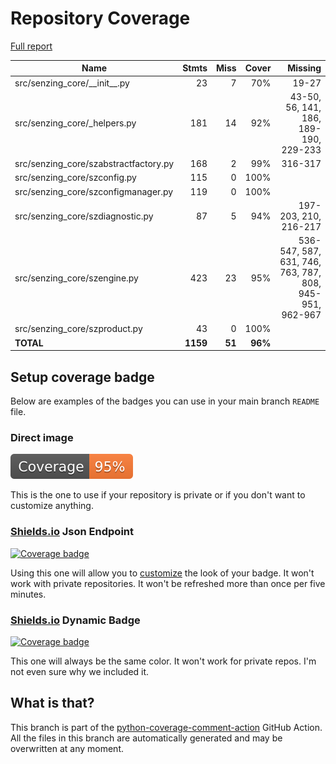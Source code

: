 # Repository Coverage

[Full report](https://htmlpreview.github.io/?https://github.com/senzing-garage/sz-sdk-python-core/blob/python-coverage-comment-action-data/htmlcov/index.html)

| Name                                   |    Stmts |     Miss |   Cover |   Missing |
|--------------------------------------- | -------: | -------: | ------: | --------: |
| src/senzing\_core/\_\_init\_\_.py      |       23 |        7 |     70% |     19-27 |
| src/senzing\_core/\_helpers.py         |      181 |       14 |     92% |43-50, 56, 141, 186, 189-190, 229-233 |
| src/senzing\_core/szabstractfactory.py |      168 |        2 |     99% |   316-317 |
| src/senzing\_core/szconfig.py          |      115 |        0 |    100% |           |
| src/senzing\_core/szconfigmanager.py   |      119 |        0 |    100% |           |
| src/senzing\_core/szdiagnostic.py      |       87 |        5 |     94% |197-203, 210, 216-217 |
| src/senzing\_core/szengine.py          |      423 |       23 |     95% |536-547, 587, 631, 746, 763, 787, 808, 945-951, 962-967 |
| src/senzing\_core/szproduct.py         |       43 |        0 |    100% |           |
|                              **TOTAL** | **1159** |   **51** | **96%** |           |


## Setup coverage badge

Below are examples of the badges you can use in your main branch `README` file.

### Direct image

[![Coverage badge](https://raw.githubusercontent.com/senzing-garage/sz-sdk-python-core/python-coverage-comment-action-data/badge.svg)](https://htmlpreview.github.io/?https://github.com/senzing-garage/sz-sdk-python-core/blob/python-coverage-comment-action-data/htmlcov/index.html)

This is the one to use if your repository is private or if you don't want to customize anything.

### [Shields.io](https://shields.io) Json Endpoint

[![Coverage badge](https://img.shields.io/endpoint?url=https://raw.githubusercontent.com/senzing-garage/sz-sdk-python-core/python-coverage-comment-action-data/endpoint.json)](https://htmlpreview.github.io/?https://github.com/senzing-garage/sz-sdk-python-core/blob/python-coverage-comment-action-data/htmlcov/index.html)

Using this one will allow you to [customize](https://shields.io/endpoint) the look of your badge.
It won't work with private repositories. It won't be refreshed more than once per five minutes.

### [Shields.io](https://shields.io) Dynamic Badge

[![Coverage badge](https://img.shields.io/badge/dynamic/json?color=brightgreen&label=coverage&query=%24.message&url=https%3A%2F%2Fraw.githubusercontent.com%2Fsenzing-garage%2Fsz-sdk-python-core%2Fpython-coverage-comment-action-data%2Fendpoint.json)](https://htmlpreview.github.io/?https://github.com/senzing-garage/sz-sdk-python-core/blob/python-coverage-comment-action-data/htmlcov/index.html)

This one will always be the same color. It won't work for private repos. I'm not even sure why we included it.

## What is that?

This branch is part of the
[python-coverage-comment-action](https://github.com/marketplace/actions/python-coverage-comment)
GitHub Action. All the files in this branch are automatically generated and may be
overwritten at any moment.